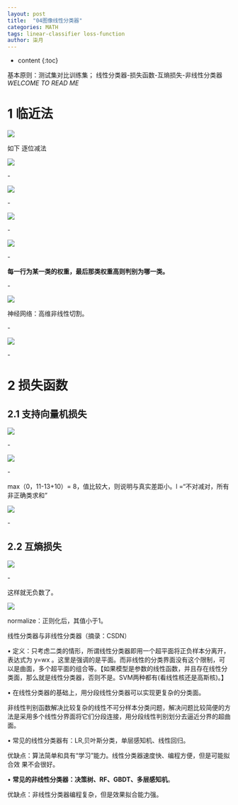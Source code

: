 ```yaml
---
layout: post
title:  "04图像线性分类器"
categories: MATH
tags: linear-classifier loss-function 
author: 柒月
---
```


* content
{:toc}

基本原则：测试集对比训练集；
线性分类器-损失函数-互熵损失-非线性分类器
*WELCOME TO READ ME*
# 1 临近法 #
![](https://raw.githubusercontent.com/iqiy/Mat-Lib/master/8633c91db3e17d58fc19a1b082c39137.png)

如下 逐位减法

![](https://raw.githubusercontent.com/iqiy/Mat-Lib/master/a04b963e7cab84e6a81e0efc3426258b.png)

\-

![](https://raw.githubusercontent.com/iqiy/Mat-Lib/master/14dd1069ed97b1230639201a5cd82cf3.png)

\-

![](https://raw.githubusercontent.com/iqiy/Mat-Lib/master/4695f0da2861e6f1f43dfa98998ac6c7.png)

\-

![](https://raw.githubusercontent.com/iqiy/Mat-Lib/master/df21750fcccc591d97c5721337e7fe41.png)

\-

**每一行为某一类的权重，最后那类权重高则判别为哪一类。**

\-

![](https://raw.githubusercontent.com/iqiy/Mat-Lib/master/c499ee95a09c6d8adb81e143bbae47f8.png)

神经网络：高维非线性切割。

\-

![](https://raw.githubusercontent.com/iqiy/Mat-Lib/master/86f78edcbb08ea7a0d2e8cac66c9b002.png)

\-

# 2 损失函数 #

## 2.1 支持向量机损失 ##

![](https://raw.githubusercontent.com/iqiy/Mat-Lib/master/90674bc95ab2c6323d7bb65ae4aaa65b.png)

\-

![](https://raw.githubusercontent.com/iqiy/Mat-Lib/master/7f6981897132be661de5649599218fca.png)

\-

max（0，11-13+10）= 8，值比较大，则说明与真实差距小。l =“不对减对，所有非正确类求和”

![](https://raw.githubusercontent.com/iqiy/Mat-Lib/master/5755990dc81f9e18d91de135d80b15bc.png)

\-

## 2.2 互熵损失 ##

![](https://raw.githubusercontent.com/iqiy/Mat-Lib/master/fc44685550f8e47a0435d6268bdfab0f.png)

\-

这样就无负数了。

![](https://raw.githubusercontent.com/iqiy/Mat-Lib/master/50ca5d0c3dffb0c4e6c795804bc7c1cd.png)

normalize：正则化后，其值小于1。

线性分类器与非线性分类器（摘录：CSDN）

• 定义：只考虑二类的情形，所谓线性分类器即用一个超平面将正负样本分离开，表达式为
y=wx
。这里是强调的是平面。而非线性的分类界面没有这个限制，可以是曲面，多个超平面的组合等。【如果模型是参数的线性函数，并且存在线性分类面，那么就是线性分类器，否则不是。SVM两种都有(看线性核还是高斯核)。】

• 在线性分类器的基础上，用分段线性分类器可以实现更复杂的分类面。

非线性判别函数解决比较复杂的线性不可分样本分类问题，解决问题比较简便的方法是采用多个线性分界面将它们分段连接，用分段线性判别划分去逼近分界的超曲面。

• 常见的线性分类器有：LR,贝叶斯分类，单层感知机、线性回归。

优缺点：算法简单和具有“学习”能力。线性分类器速度快、编程方便，但是可能拟合效
果不会很好。

• **常见的非线性分类器：决策树、RF、GBDT、多层感知机**。

优缺点：非线性分类器编程复杂，但是效果拟合能力强。

